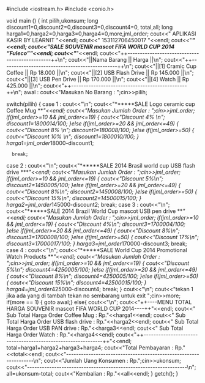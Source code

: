 #include <iostream.h>
#include <conio.h>


void main ()
{
int pilih,ukonsum;
long discount1=0,discount2=0,discount3=0,discount4=0, total,all;
long harga1=0,harga2=0,harga3=0,harga4=0,more,jml_order;
cout<<"           APLIKASI KASIR BY LEARNIT             "<<endl;
cout<<"                 153112706450017                 "<<endl;
cout<<"*************************************************"<<endl;
cout<<"SALE SOUVENIR mascot FIFA WORLD CUP  2014 “Fuleco”"<<endl;
cout<<"*************************************************"<<endl;
cout<<"++-----------------------------------------------++\n";
cout<<"||Nama Barang              || Harga              ||\n";
cout<<"++-----------------------------------------------++\n";
cout<<"||[1] Cramic Cup Coffee    || Rp 18.000          ||\n";
cout<<"||[2] USB Flash Drive      || Rp 145.000         ||\n";
cout<<"||[3] USB Pen Drive        || Rp 170.000         ||\n";
cout<<"||[4] Watch                || Rp 425.000         ||\n";
cout<<"++-----------------------------------------------++\n";
awal :
cout<<"Masukan No Barang : ";cin>>pilih;

switch(pilih)
{
    case 1 :
           cout<<"\n";
           cout<<"******SALE Logo ceramic cup Coffee Mug ******"<<endl;
         cout<<"Masukan Jumlah Order : ";cin>>jml_order;
         if(jml_order>=10 && jml_order<=19)
             { cout<<"Discount 4% \n";
            discount1=18000*14/100;
            }else if(jml_order>=20 && jml_order<=49)
            { cout<<"Discount 8% \n";
            discount1=18000*8/100;
            }else if(jml_order>=50)
            { cout<<"Discount 10% \n";
            discount1=18000*10/100;
            }
         harga1=jml_order*18000-discount1;

      break;
   case 2 :
       cout<<"\n";
       cout<<"******SALE 2014 Brasil world cup USB flash drive ******"<<endl;
         cout<<"Masukan Jumlah Order : ";cin>>jml_order;
         if(jml_order>=10 && jml_order<=19)
             {
            cout<<"Discount 5%\n";
            discount2=145000*5/100;
            }else if(jml_order>=20 && jml_order<=49)
            {
            cout<<"Discount 8%\n";
            discount2=145000*8/100;
            }else if(jml_order>=50)
            {
            cout<<"Discount 15%\n";
            discount2=14500015/100;
            }
         harga2=jml_order*145000-discount2;
      break;
      case 3 :
      cout<<"\n";
       cout<<"******SALE 2014 Brazil World Cup mascot USB pen drive ******"<<endl;
         cout<<"Masukan Jumlah Order : ";cin>>jml_order;
         if(jml_order>=10 && jml_order<=19)
             {
            cout<<"Discount 4%\n";
            discount3=170000*4/100;
            }else if(jml_order>=20 && jml_order<=49)
            {
            cout<<"Discount 8%\n";
            discount3=170000*8/100;
            }else if(jml_order>=50)
            {
            cout<<"Discount 17%\n";
            discount3=170000*17/100;
            }
         harga3=jml_order*170000-discount3;
      break;
      case 4 :
      cout<<"\n";
       cout<<"******SALE World Cup 2014 Promotional Watch Products ******"<<endl;
         cout<<"Masukan Jumlah Order : ";cin>>jml_order;
         if(jml_order>=10 && jml_order<=19)
             {
            cout<<"Discount 5%\n";
            discount4=425000*5/100;
            }else if(jml_order>=20 && jml_order<=49)
            {
            cout<<"Discount 8%\n";
            discount4=425000*5/100;
            }else if(jml_order>=50)
            {
            cout<<"Discount 15%\n";
            discount4=425000*15/100;
            }
         harga4=jml_order*425000-discount4;
      break;
}
cout<<"\n";
cout<<"tekan 1 jika ada yang di tambah tekan no sembarang untuk exit ";cin>>more;
if(more == 1)
{
goto awal;}
else{
cout<<"\n";
cout<<"++----MENU TOTAL HARGA SOUVENIR mascot FIFA WORLD CUP  2014----++"<<endl;
cout<<" Sub Total Harga Order Coffee Mug          : Rp."<<harga1<<endl;
cout<<" Sub Total Harga Order USB flash drive     : Rp."<<harga2<<endl;
cout<<" Sub Total Harga Order USB PAN drive       : Rp."<<harga3<<endl;
cout<<" Sub Total Harga Order Watch               : Rp."<<harga4<<endl;
cout<<"++-------------------------------------------------------------++"<<endl;
total=harga1+harga2+harga3+harga4;
cout<<"Total Pembayaran                           : Rp."<<total<<endl;
cout<<"-----------------------------------------------------------------\n";
cout<<"Jumlah Uang Konsumen                       : Rp.";cin>>ukonsum;
cout<<"-----------------------------------------------------------------\n";
all=ukonsum-total;
cout<<"Kembalian                                  : Rp."<<all<<endl;
}
getch();
} 
